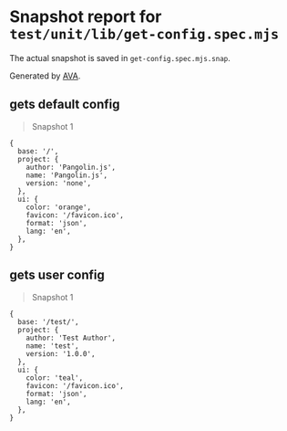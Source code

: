 # Snapshot report for `test/unit/lib/get-config.spec.mjs`

The actual snapshot is saved in `get-config.spec.mjs.snap`.

Generated by [AVA](https://avajs.dev).

## gets default config

> Snapshot 1

    {
      base: '/',
      project: {
        author: 'Pangolin.js',
        name: 'Pangolin.js',
        version: 'none',
      },
      ui: {
        color: 'orange',
        favicon: '/favicon.ico',
        format: 'json',
        lang: 'en',
      },
    }

## gets user config

> Snapshot 1

    {
      base: '/test/',
      project: {
        author: 'Test Author',
        name: 'test',
        version: '1.0.0',
      },
      ui: {
        color: 'teal',
        favicon: '/favicon.ico',
        format: 'json',
        lang: 'en',
      },
    }
